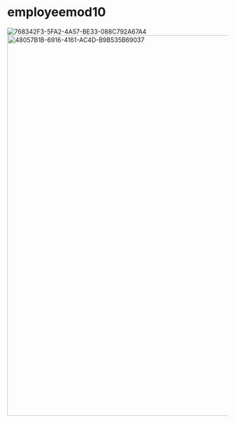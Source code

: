 # employeemod10

![768342F3-5FA2-4A57-BE33-088C792A67A4](https://user-images.githubusercontent.com/94727318/164543759-d21b9962-3805-4a22-b9e7-f5156e0b9523.jpeg)
<img width="871" alt="48057B1B-6916-4161-AC4D-B9B535B69037" src="https://user-images.githubusercontent.com/94727318/164543779-cdfa5c8d-8170-4384-8dd4-8e461618597a.png">
